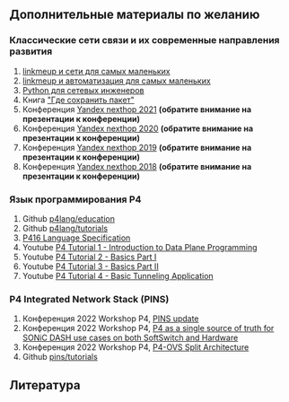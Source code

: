 ## Дополнительные материалы по желанию
### Классические сети связи и их современные направления развития
1. [linkmeup и сети для самых маленьких](https://linkmeup.ru/sdsm/)
2. [linkmeup и автоматизация для самых маленьких](https://linkmeup.ru/adsm/)
3. [Python для сетевых инженеров](https://pyneng.readthedocs.io/ru/latest/)
4. Книга ["Где сохранить пакет"](https://where-to-store-the-packet.readthedocs.io/)
5. Конференция [Yandex nexthop 2021](https://events.yandex.ru/events/nexthop2021) **(обратите внимание на презентации к конференции)**
6. Конференция [Yandex nexthop 2020](https://events.yandex.ru/events/nexthop2020) **(обратите внимание на презентации к конференции)**
7. Конференция [Yandex nexthop 2019](https://events.yandex.ru/events/nexthop2019) **(обратите внимание на презентации к конференции)**
8. Конференция [Yandex nexthop 2018](https://events.yandex.ru/events/nexthop2018) **(обратите внимание на презентации к конференции)**

### Язык программирования P4
1. Github [p4lang/education](https://github.com/p4lang/education/wiki/courses)
2. Github [p4lang/tutorials](https://github.com/p4lang/tutorials)
3. [P416 Language Specification](https://p4.org/p4-spec/docs/P4-16-v1.2.3.pdf)
4. Youtube [P4 Tutorial 1 - Introduction to Data Plane Programming](https://www.youtube.com/watch?v=4w-jEr99pBE)
5. Youtube [P4 Tutorial 2 - Basics Part I](https://www.youtube.com/watch?v=cvDtVobw9wE)
6. Youtube [P4 Tutorial 3 - Basics Part II](https://www.youtube.com/watch?v=6LXtneLfAPI)
7. Youtube [P4 Tutorial 4 - Basic Tunneling Application](https://www.youtube.com/watch?v=KlEi87XYMBE)

### P4 Integrated Network Stack (PINS)
1. Конференция 2022 Workshop P4, [PINS update](https://opennetworking.org/wp-content/uploads/2022/05/PINS-Update-Final-Slide-Deck.pdf)
2. Конференция 2022 Workshop P4, [P4 as a single source of truth for SONiC DASH use cases on both SoftSwitch and Hardware](https://opennetworking.org/wp-content/uploads/2022/05/Reshma-Sudarshan-Chris-Sommers-Final-Slide-Deck.pdf)
3. Конференция 2022 Workshop P4, [P4-OVS Split Architecture](https://opennetworking.org/wp-content/uploads/2022/05/P4-OVS-Split-Architecture-Final-Slide-Deck.pdf)
4. Github [pins/tutorials](https://github.com/pins/tutorials)

## Литература
